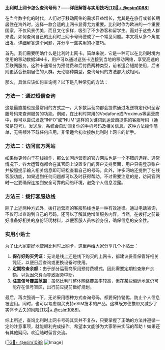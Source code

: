 **比利时上网卡怎么查询号码？——详细解答与实用技巧[[TG💪+ @esim1088](https://t.me/s/esim1088)]**

在当今数字化的时代，人们对于移动网络的需求日益增长，尤其是在旅行或者长期居住在海外时，选择一款合适的上网卡显得尤为重要。比利时作为欧洲的一个重要国家，不仅风景优美，而且文化多样，吸引了不少游客和留学生。而对于这些人群来说，如何查询自己的比利时上网卡号码便成了一个常见问题。本文将从多个角度出发，详细解答这个问题，并分享一些实用的小技巧。

首先，我们需要明确什么是比利时上网卡。简单来说，它是一种可以在比利时境内使用的移动数据SIM卡，用户可以通过这张卡连接到当地的移动网络，享受高速的互联网服务。这种卡通常分为预付费和后付费两种类型，前者适合短期使用，后者则更适合长期居住的人群。无论哪种类型，查询号码的方法都大致相同。

那么，具体应该如何查询呢？以下是几种常见的方法：

### 方法一：通过短信查询

这是最直接也是最常用的方式之一。大多数运营商都会提供通过发送特定代码至客服号码来查询服务的功能。例如，在比利时常用的Vodafone或Proximus等运营商中，你可以尝试发送“INFO”或“NUM”这样的关键词到运营商提供的客服号码（通常是短号）。发送后，系统会自动回复你的手机号码及相关信息。这种方法操作简单，无需额外下载任何应用，非常适合初次接触比利时上网卡的新手。

### 方法二：访问官方网站

如果你更倾向于在线操作，那么访问运营商的官方网站也是一个不错的选择。通常情况下，各大运营商都会在其官网上设置专门的客户支持页面，用户只需登录账户并按照提示输入相关信息即可轻松查看自己的号码。此外，许多网站还提供了在线客服功能，如果遇到任何问题都可以及时获得帮助。不过需要注意的是，访问官网时一定要确保连接到安全可靠的网络环境，避免个人信息泄露。

### 方法三：拨打客服热线

除了上述两种方式外，拨打运营商的客服热线也是一种有效途径。通过电话咨询，不仅可以查询到自己的号码，还可以了解其他增值服务内容。当然，在拨打之前最好准备好相关的身份证明材料，以便客服人员核验身份，确保信息的安全性。

### 实用小贴士

为了让大家更好地使用比利时上网卡，这里再给大家分享几个小贴士：

1. **保存好购买凭证**：无论是线上还是线下购买的上网卡，都建议妥善保管好相关凭证，以便日后查询或更换设备时使用。
2. **定期检查余额**：由于部分运营商采用预付费模式，因此需要定期检查账户余额，以免因欠费而导致服务中断。
3. **注意信号覆盖范围**：虽然比利时整体网络覆盖率较高，但在某些偏远地区仍可能存在信号盲区，出行前应提前做好规划。

最后，再次强调一下，无论采用哪种方式查询号码，都要保持警惕，防止个人信息被盗用。同时，也可以考虑购买支持eSIM技术的产品，这样既方便携带又减少了实体卡丢失的风险[[TG💪+ @esim1088](https://t.me/s/esim1088)]。

综上所述，查询比利时上网卡号码其实并不复杂，只要掌握了正确的方法并遵循一定的注意事项，就能顺利完成操作。希望本文能够为大家带来实际的帮助！如果还有其他疑问，欢迎随时留言交流。

[[TG💪+ @esim1088](https://t.me/s/esim1088) ![Image](https://i.postimg.cc/4NQfJmqS/Snipaste-2025-05-13-00-14-12.png)]